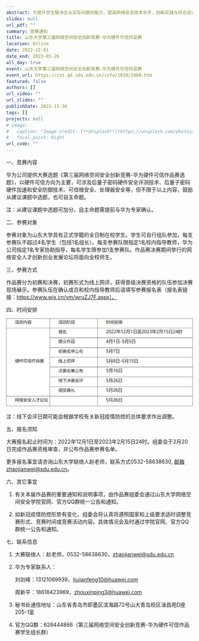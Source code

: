 ```yaml
---
abstract: 为提升学生解决企业实际问题的能力，提高网络安全技术水平、创新实践与综合设计能力，选拔、推荐优秀网络空间安全竞赛作品，培养网络空间安全高端技术人才。山东大学网络空间安全学院联合华为技术有限公司于2022年12月至2023年5月在山东大学青岛校区举办第三届网络空间安全创新竞赛-华为硬件可信作品赛，欢迎我校师生积极报名参赛，鼓励跨院系组队参赛。
slides: null
url_pdf: ""
summary: 竞赛通知
title: 山东大学第三届网络空间安全创新竞赛-华为硬件可信作品赛
location: Online
date: 2022-12-01
date_end: 2023-05-26
all_day: true
event: 山东大学第三届网络空间安全创新竞赛-华为硬件可信作品赛
event_url: https://cst.qd.sdu.edu.cn/info/1038/2460.htm
featured: false
authors: []
url_video: ""
url_slides: ""
publishDate: 2022-11-30
tags: []
projects: null
# image:
#   caption: "Image credit: [**Unsplash**](https://unsplash.com/photos/bzdhc5b3Bxs)"
#   focal_point: Right
url_code: ""
---
```


一、竞赛内容

华为公司提供大赛选题《第三届网络空间安全创新竞赛-华为硬件可信作品赛选题》，以硬件可信方向为主要，可涉及后量子密码硬件安全评测技术、后量子密码硬件加速和安全防御技术、可信根安全、处理器安全等，但不限于以上内容，鼓励从建议课题中选题，也可自主命题。

注：从建议课题中选题可加分，自主命题需提前与华为专家确认。

二、参赛对象

参赛对象为山东大学具有正式学籍的全日制在校学生。学生可自行组队参加，每支参赛队不超过4名学生（包括1名组长）。每支参赛队限指定1名校内指导教师，华为公司指定1名专家协助指导，每名学生限参加1支参赛队。作品赛决赛期间举行的网络安全人才创新创业发展论坛将面向全校师生。

三、参赛方式

作品赛分为初赛和决赛，初赛形式为线上网评，获得晋级决赛资格的队伍参加决赛现场展示。参赛队伍在确认成员和校内指导教师后请填写参赛报名表（报名表链接：https://www.wjx.cn/vm/wruZJ7F.aspx）。

四、时间安排

![image-20221130155007201](./index.assets/image-20221130155007201.png)

注：线下会评日期可能会根据学校有关新冠疫情防控的总体要求作出调整。

五、报名须知

大赛报名起止时间为：2022年12月1日至2023年2月15日24时。组委会于2月20日完成作品赛资格审查，并公布作品赛参赛名单。

更多报名事宜请咨询山东大学联络人赵老师，联系方式0532-58638630, 邮箱zhaojianwei@sdu.edu.cn。

六、其它事宜

1. 有关本届作品赛的重要通知和说明事项，由作品赛组委会通过山东大学网络空间安全学院官网、官方QQ群统一公告和通知。

2. 如新冠疫情防控形势有变化，组委会将认真将遵照国家和上级要求适时调整竞赛形式、竞赛时间或竞赛活动内容。具体情况会及时通过学院官网、官方QQ群统一公告和通知。

七、联系信息

1. 大赛联络人：赵老师，0532-58638630，zhaojianwei@sdu.edu.cn

2. 华为专家联系人：

    刘剑峰：13121069939，liujianfeng10@huawei.com

    周新平：18618423969，zhouxinping3@huawei.com

3. 秘书处通信地址：山东省青岛市即墨区滨海路72号山大青岛校区淦昌苑D座205-1室

4. 官方QQ群：628444866（第三届网络空间安全创新竞赛-华为硬件可信作品赛学生组长群）
